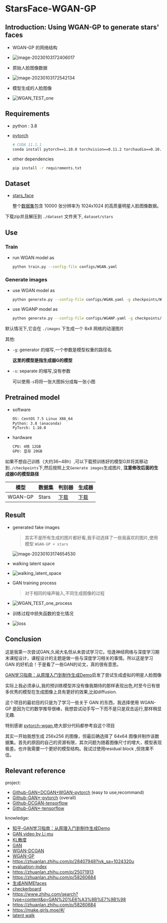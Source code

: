 # StarsFace-WGAN-GP

## Introduction: Using WGAN-GP to generate stars' faces

- WGAN-GP 的网络结构
- ![image-20230103172406017](https://cdn.jsdelivr.net/gh/crush598/image@main/AI202301031800281.png)

- 原始人脸图像数据
- ![image-20230103172542134](https://cdn.jsdelivr.net/gh/crush598/image@main/AI202301031800364.png)
- 模型生成的人脸图像

- ![WGAN_TEST_one](https://cdn.jsdelivr.net/gh/crush598/image@main/AI202301031808451.png)

## Requirements

- python : 3.8
- [pytorch](https://pytorch.org/get-started/previous-versions/)

  ```bash
  # CUDA 11.1.1
  conda install pytorch==1.10.0 torchvision==0.11.2 torchaudio==0.10.1 cudatoolkit=10.2 -c pytorch
  ```

- other dependencies

  ```bash
  pip install -r requirements.txt
  ```

## Dataset

- [stars_face](https://github.com/a312863063/seeprettyface-generator-star)

  整个[数据集](https://pan.baidu.com/s/1g5ASVZcRoYvClxqsQpShXQ?pwd=XVAL?from=init)包含 10000 张分辨率为 1024x1024 的高质量明星人脸图像数据。


下载zip并且解压到 `./dataset` 文件夹下, `dataset/stars`

## Use

### Train

- run WGAN model as

  ```bash
  python train.py --config-file configs/WGAN.yaml
  ```

### Generate images

- use WGAN model as

  ```bash
  python generate.py --config-file configs/WGAN.yaml -g checkpoints/WGAN/WGAN_G_epoch_39999.pth.pth
  ```

- use WGANP model as

  ```bash
  python generate.py --config-file configs/WGANP.yaml -g checkpoints/WGANP/WGANP_G_epoch_39999.pth.pth
  ```

默认情况下,它会在 `./images` 下生成一个 8x8 网格的动漫图片

其他:

- `-g`: generator 的缩写,一个参数是模型权重的路径名

  **这里的模型是指生成器G的模型**

- `-s`: separate 的缩写,没有参数

  可以使用`-s`将将一张大图拆分成每一张小图

## Pretrained model

- software

  ```txt
  OS: CentOS 7.5 Linux X86_64
  Python: 3.8 (anaconda)
  PyTorch: 1.10.0
  ```

- hardware

  ```txt
  CPU: 4核 12GB
  GPU: 显存 20GB
  ```

如果不想自己训练（大约36~48h）,可以下载预训练好的模型G并将其移动到`./checkpoints`下,然后按照上文`Generate images`生成图片, **注意修改后面的生成器G的模型路径**

| 模型    | 数据集 | 判别器                                                       | 生成器                                                       |
| ------- | ------ | ------------------------------------------------------------ | ------------------------------------------------------------ |
| WGAN-GP | Stars  | [下载](https://pan.baidu.com/s/1R93S14hY_zbyl7pAbhxF9A?pwd=h7f2) | [下载](https://pan.baidu.com/s/1rcOV79ZosW5JLYppEE3YyQ?pwd=ajdy) |

## Result

- generated fake images

  > 其实不是所有生成的图片都好看,我手动选择了一些我喜欢的图片,使用模型 `WGAN-GP + stars`

  ![image-20230103174654530](https://cdn.jsdelivr.net/gh/crush598/image@main/AI202301031800781.png)

- walking latent space

- ![walking_latent_space](https://cdn.jsdelivr.net/gh/crush598/image@main/AI202301031801649.gif)

- GAN training process

  > 对于相同的噪声输入,不同生成图像的过程

- ![WGAN_TEST_one_process](https://cdn.jsdelivr.net/gh/crush598/image@main/AI202301031802463.gif)
- 训练过程中损失函数的变化情况
- ![loss](https://cdn.jsdelivr.net/gh/crush598/image@main/AI202301031803858.png)

## Conclusion

这是我第一次尝试GAN,久闻大名但从未尝试学习它。恰逢神经网络与深度学习期末课程设计，课程设计的主题是做一些与深度学习相关的事情。所以这是学习 GAN 的好机会！于是看了一些GAN的论文，真的很有意思。

[GAN学习指南：从原理入门到制作生成Demo](https://zhuanlan.zhihu.com/p/24767059)启发了尝试生成虚拟的明星人脸图像

实际上我必须承认,我的预训练模型并没有像我期待的那样表现出色,时至今日有很多优秀的模型在生成图像上具有更好的效果,比如diffusion.

这个项目的最初目的只是为了学习一些关于 GAN 的东西，我选择使用 WGAN-GP 是因为它的数学推导很棒，我想尝试动手写一下而不是只是双击运行,那样稍显无趣.

特别感谢 [pytorch-wgan](https://github.com/Zeleni9/pytorch-wgan),绝大部分代码都参考自这个项目

其实一开始我想生成 256x256 的图像，但最后确选择了 64x64 图像并制作该数据集。首先的原因的自己的资源有限，其次问题为随着图像尺寸的增大，模型表现极差。也许我需要一个更好的模型结构。我试过使用residual block ,但效果不佳。

## Relevant reference

project:

- [Github-GAN+DCGAN+WGAN-pytorch](https://github.com/Zeleni9/pytorch-wgan) (easy to use,recommand)
- [Github-GAN*-pytorch](https://github.com/eriklindernoren/PyTorch-GAN) (overall)
- [Github-DCGAN-tensorflow](https://github.com/carpedm20/DCGAN-tensorflow)
- [Github-GAN*-tensorflow](https://github.com/YadiraF/GAN)

knowledge:

- [知乎-GAN学习指南：从原理入门到制作生成Demo](https://zhuanlan.zhihu.com/p/24767059)
- [GAN video by Li mu](https://www.bilibili.com/video/BV1rb4y187vD)
- [KL散度](https://zhuanlan.zhihu.com/p/365400000)
- [GAN](https://www.zhihu.com/search?q=GAN&type=content&sort=upvoted_count)
- [WGAN-DCGAN](https://github.com/martinarjovsky/WassersteinGAN/blob/master/models/dcgan.py)
- [WGAN-GP](https://github.com/EmilienDupont/wgan-gp)
- https://zhuanlan.zhihu.com/p/28407948?ivk_sa=1024320u
- [evaluation-index](https://zhuanlan.zhihu.com/p/432965561)
- https://zhuanlan.zhihu.com/p/25071913
- https://zhuanlan.zhihu.com/p/58260684
- [生成ANIMEfaces](https://arxiv.org/pdf/1708.05509.pdf)
- [checkerboard](https://distill.pub/2016/deconv-checkerboard/)
- https://www.zhihu.com/search?type=content&q=GAN%20%E6%A3%8B%E7%9B%98
- https://zhuanlan.zhihu.com/p/58260684
- https://make.girls.moe/#/
- [latent walk](https://www.zhihu.com/search?type=content&q=latent%20walk)
